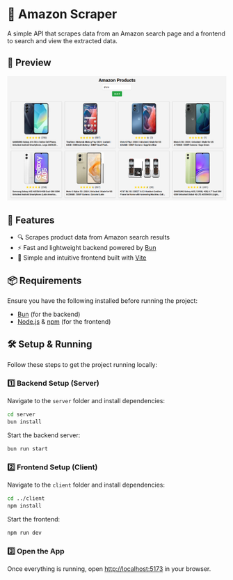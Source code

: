 # 🛒 Amazon Scraper

A simple API that scrapes data from an Amazon search page and a frontend to search and view the extracted data.

## 🚀 Preview

![Preview](./images/amazon-products-preview.png)

## 📌 Features

- 🔍 Scrapes product data from Amazon search results  
- ⚡ Fast and lightweight backend powered by [Bun](https://bun.sh/)  
- 🎨 Simple and intuitive frontend built with [Vite](https://vite.dev/)  

## 📦 Requirements

Ensure you have the following installed before running the project:

- [Bun](https://bun.sh/) (for the backend)  
- [Node.js](https://nodejs.org/en/download) & [npm](https://nodejs.org/en/download) (for the frontend)  

## 🛠️ Setup & Running

Follow these steps to get the project running locally:

### 1️⃣ Backend Setup (Server)

Navigate to the `server` folder and install dependencies:

```bash
cd server
bun install
```

Start the backend server:

```bash
bun run start
```

### 2️⃣ Frontend Setup (Client)

Navigate to the `client` folder and install dependencies:

```bash
cd ../client
npm install
```

Start the frontend:

```bash
npm run dev
```

### 3️⃣ Open the App

Once everything is running, open [http://localhost:5173](http://localhost:5173) in your browser.

